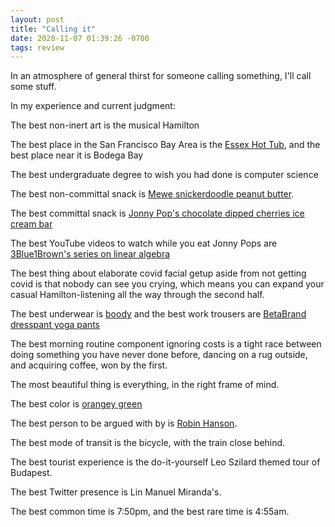 ```yaml
---
layout: post
title: "Calling it"
date: 2020-11-07 01:39:26 -0700
tags: review
---
```

In an atmosphere of general thirst for someone calling something, I'll call some stuff.

In my experience and current judgment:

The best non-inert art is the musical Hamilton

The best place in the San Francisco Bay Area is the [Essex Hot Tub](https://worldlypositions.tumblr.com/post/172912945074/experimental-ethics-hot-tub-adventure), and the best place near it is Bodega Bay

The best undergraduate degree to wish you had done is computer science

The best non-committal snack is [Mewe snickerdoodle peanut butter](https://www.amazon.com/Nutrition-Healthy-Snickerdoodle-Supplement-10-count/dp/B07YYLJL3Y/ref=cm_cr_arp_d_product_top?ie=UTF8).

The best committal snack is [Jonny Pop's chocolate dipped cherries ice cream bar](https://www.jonnypops.com/cherry-chocolate)

The best YouTube videos to watch while you eat Jonny Pops are [3Blue1Brown's series on linear algebra](https://www.youtube.com/playlist?list=PLZHQObOWTQDPD3MizzM2xVFitgF8hE_ab&app=desktop)

The best thing about elaborate covid facial getup aside from not getting covid is that nobody can see you crying, which means you can expand your casual Hamilton-listening all the way through the second half.

The best underwear is [boody](https://boodywear.com/collections/women-underwear) and the best work trousers are [BetaBrand dresspant yoga pants](https://www.betabrand.com/collections/dress-pant-yoga-pants-by-leg-opening)

The best morning routine component ignoring costs is a tight race between doing something you have never done before, dancing on a rug outside, and acquiring coffee, won by the first.

The most beautiful thing is everything, in the right frame of mind.

The best color is [orangey green](https://www.pinterest.com/pin/86061042849452453/)

The best person to be argued with by is [Robin Hanson](https://www.overcomingbias.com/).

The best mode of transit is the bicycle, with the train close behind.

The best tourist experience is the do-it-yourself Leo Szilard themed tour of Budapest.

The best Twitter presence is Lin Manuel Miranda's.

The best common time is 7:50pm, and the best rare time is 4:55am.
